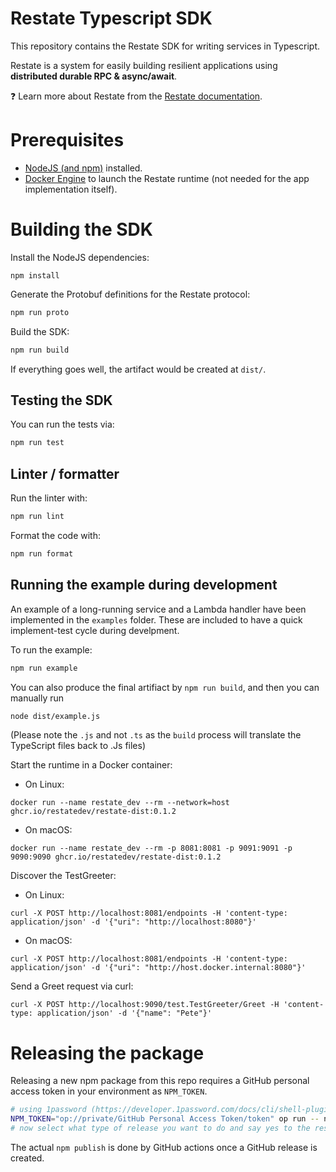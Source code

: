 # Restate Typescript SDK

This repository contains the Restate SDK for writing services in Typescript. 

Restate is a system for easily building resilient applications using **distributed durable RPC & async/await**.

❓ Learn more about Restate from the [Restate documentation](https://github.com/restatedev/documentation).

# Prerequisites
- [NodeJS (and npm)](https://nodejs.org) installed.
- [Docker Engine](https://docs.docker.com/engine/install/) to launch the Restate runtime (not needed for the app implementation itself).

# Building the SDK
Install the NodeJS dependencies:
```shell
npm install
```

Generate the Protobuf definitions for the Restate protocol: 
```bash
npm run proto
```

Build the SDK:
```bash
npm run build
```

If everything goes well, the artifact would be created at `dist/`.

## Testing the SDK
You can run the tests via:

```bash
npm run test
```

## Linter / formatter
Run the linter with:
```bash
npm run lint
```

Format the code with:
```bash
npm run format
```

## Running the example during development
An example of a long-running service and a Lambda handler have been implemented in the `examples` folder.
These are included to have a quick implement-test cycle during develpment.

To run the example:

```bash
npm run example
```

You can also produce the final artifiact by `npm run build`, and then you can manually run

```bash
node dist/example.js
```

(Please note the `.js` and not `.ts` as the `build` process will translate the TypeScript files back to .Js files)


Start the runtime in a Docker container:
- On Linux:
```shell
docker run --name restate_dev --rm --network=host ghcr.io/restatedev/restate-dist:0.1.2
```
- On macOS:
```shell
docker run --name restate_dev --rm -p 8081:8081 -p 9091:9091 -p 9090:9090 ghcr.io/restatedev/restate-dist:0.1.2
```

Discover the TestGreeter:
- On Linux:
```shell
curl -X POST http://localhost:8081/endpoints -H 'content-type: application/json' -d '{"uri": "http://localhost:8080"}'
```
- On macOS:
```shell
curl -X POST http://localhost:8081/endpoints -H 'content-type: application/json' -d '{"uri": "http://host.docker.internal:8080"}'
```

Send a Greet request via curl:
```shell
curl -X POST http://localhost:9090/test.TestGreeter/Greet -H 'content-type: application/json' -d '{"name": "Pete"}'
```

# Releasing the package

Releasing a new npm package from this repo requires a GitHub personal access token in your environment as `NPM_TOKEN`.
```bash
# using 1password (https://developer.1password.com/docs/cli/shell-plugins/github/)
NPM_TOKEN="op://private/GitHub Personal Access Token/token" op run -- npm run release
# now select what type of release you want to do and say yes to the rest of the options
```
The actual `npm publish` is done by GitHub actions once a GitHub release is created.
